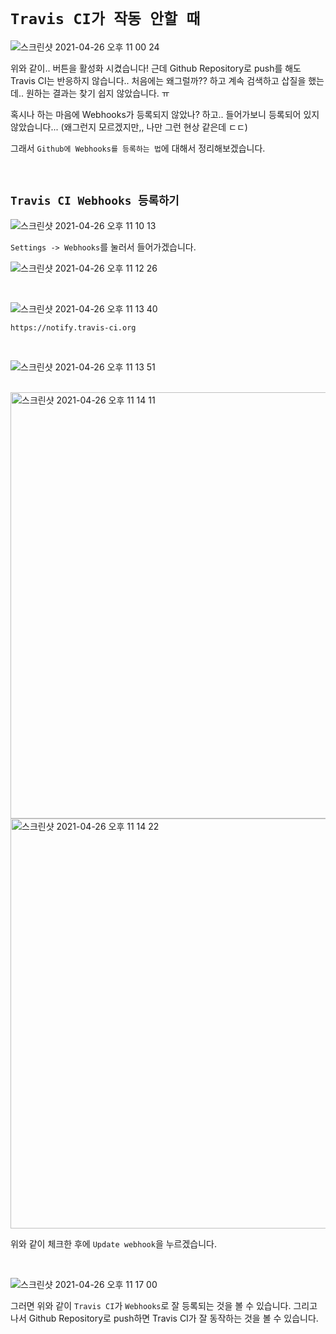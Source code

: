 # `Travis CI가 작동 안할 때`

![스크린샷 2021-04-26 오후 11 00 24](https://user-images.githubusercontent.com/45676906/116095312-41672d80-a6e3-11eb-90bc-b4522963def2.png)

위와 같이.. 버튼을 활성화 시켰습니다! 근데 Github Repository로 push를 해도 Travis CI는 반응하지 않습니다.. 처음에는 왜그럴까?? 하고 계속 검색하고 삽질을 했는데.. 원하는 결과는 찾기 쉽지 않았습니다. ㅠ

혹시나 하는 마음에 Webhooks가 등록되지 않았나? 하고.. 들어가보니 등록되어 있지 않았습니다... (왜그런지 모르겠지만,, 나만 그런 현상 같은데 ㄷㄷ)

그래서 `Github에 Webhooks를 등록하는 법`에 대해서 정리해보겠습니다. 

<br>

## `Travis CI Webhooks 등록하기`

![스크린샷 2021-04-26 오후 11 10 13](https://user-images.githubusercontent.com/45676906/116096904-9eafae80-a6e4-11eb-8386-56ae5948c7aa.png)

`Settings -> Webhooks`를 눌러서 들어가겠습니다.  

![스크린샷 2021-04-26 오후 11 12 26](https://user-images.githubusercontent.com/45676906/116097211-e59da400-a6e4-11eb-9991-4bd1b2c3b552.png)

<br>

![스크린샷 2021-04-26 오후 11 13 40](https://user-images.githubusercontent.com/45676906/116097569-39a88880-a6e5-11eb-8146-205fe998734b.png)

```
https://notify.travis-ci.org
```

<br>

![스크린샷 2021-04-26 오후 11 13 51](https://user-images.githubusercontent.com/45676906/116097638-4a58fe80-a6e5-11eb-8b6e-70b91821210f.png)

<br> 

<img width="682" alt="스크린샷 2021-04-26 오후 11 14 11" src="https://user-images.githubusercontent.com/45676906/116097667-504edf80-a6e5-11eb-977b-4fe91bce13a0.png">

<br>

<img width="656" alt="스크린샷 2021-04-26 오후 11 14 22" src="https://user-images.githubusercontent.com/45676906/116097772-68befa00-a6e5-11eb-9af7-930334bf6519.png">

위와 같이 체크한 후에 `Update webhook`을 누르겠습니다. 

<br>

![스크린샷 2021-04-26 오후 11 17 00](https://user-images.githubusercontent.com/45676906/116097892-8e4c0380-a6e5-11eb-996e-8efe1387fc7b.png)

그러면 위와 같이 `Travis CI`가 `Webhooks`로 잘 등록되는 것을 볼 수 있습니다. 그리고 나서 Github Repository로 push하면 Travis CI가 잘 동작하는 것을 볼 수 있습니다. 